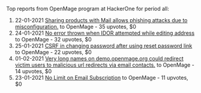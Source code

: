 Top reports from OpenMage program at HackerOne for period all:

1. 22-01-2021 [ Sharing products with Mail allows phishing attacks due to misconfiguration.](https://hackerone.com/reports/1083923) to OpenMage - 35 upvotes, $0
2. 24-01-2021 [No error thrown when IDOR attempted while editing address](https://hackerone.com/reports/1085743) to OpenMage - 32 upvotes, $0
3. 25-01-2021 [CSRF in changing password after using reset password link](https://hackerone.com/reports/1086752) to OpenMage - 22 upvotes, $0
4. 01-02-2021 [Very long names on demo.openmage.org could redirect victim users to malicious url redirects via email contacts.](https://hackerone.com/reports/1091957) to OpenMage - 14 upvotes, $0
5. 23-01-2021 [No Limit on Email Subscription](https://hackerone.com/reports/1085079) to OpenMage - 11 upvotes, $0
